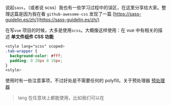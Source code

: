 说起`sass`，（或者说 scss）我也有一些学习过程中的误区，在这里分享给大家。整理这篇是因为我在看 `github-awesome-css` 发现了一篇 [https://sass-guidelin.es/zh/](https://sass-guidelin.es/zh/)

在写`vue` 项目的时候，大多是使用`scss`。大概像这样使用：在 vue 中有相关的描述 **单文件组件 CSS 功能**

```scss
<style lang="scss" scoped>
.tab-wrapper {
  background-color: #fff;
  padding: 0 20px 0 10px;
}
<style>
```

使用时有一些注意事项，不过好处是不需要任何的 polyfill。关于预处理器 [预处理器](https://cn.vuejs.org/api/sfc-spec.html#pre-processors)

> lang 在任意块上都能使用，比如我们可以在 <style> 标签中使用 Sass 或是 <template> 中使用 Pug：

```scss
<style lang="scss">
  $primary-color: #333;
  body {
    color: $primary-color;
  }
</style>
```

随着写`scss` 写的多了，在深度了解的过程中有几个误区：

1、没有明白 `scss` 或者 `less` 都是基于 css 的，不应花较多的时间在学习上层样式方案上

2、尝试看了一些视频教程，但是没有过多的实际操练

接下来就看看有关 `scss` 的一些基本指南

## 基本概念

在实际项目开发中，我们已经渐渐的不去使用原始的`css`，反而使用较为方便的预处理器`sass`，`less`，也就是下文咱们即将要提到的。既然是前端开发者不得不掌握的一门技术：写样式，即使现在是`工程化` `模块化` 开发，不过我们逃不开的还是最基础的样式。我们知道常见的`css预处理器` 有三种（其核心没有本质的区别）：

- `sass` :scss 编译稍慢 是一种动态样式语言，语法是缩排的，比 css 多出好些功能，像变量、嵌套、运算、混入、继承、颜色出路、函数等
- `less`: 基于 node 入门简单些 less 也是一种动态的样式语言，受 sass 影响较大，赋予了动态语言的特性，如变量，继承，运算，函数，less，既可以在客户端运行，也可以在服务器端运行
- `stylus`:产生于 node 社区，人气相对来说低一点，但是也是一种革命性的新语言，提供一个高效，动态、和使用表达方式来产生 css，支持缩进和常规的样式书写规则

主要是为了解决一些权重的问题等等，不过最终使用的还是 css 样式 只是借助第三方的方式更便捷的写样式而已。是基于`css` 的另一种语言。通过工具编译为`css`，添加了很多 css 的不具备的特性，其意义是提升 css 文件的组织

- 从变量的角度

  - sass 声明变量是`$`开头 尽量避免混淆
  - less 是用`@`开头 尽量接近 css 的习惯
  - stylus 声明变量没有什么限定

- 从`mixin`的角度，详见上文描述
- 作用域
  - sass:三者最差、不存在全局变量的概念、
  - less:最近的一次更新的变量有效
  - stylus：sass 的处理方式与 stylus 相同

## 有关 sass

Sass 是一种被编译为 CSS 的样式表语言。它允许你使用变量、嵌套规则、混合元素、函数等等，所有这些都是与 CSS 完全兼容的语法。Sass 有助于保持大型样式表的井然有序，并使其易于在项目内和项目间共享设计。

如果你想在非 Ruby 项目中使用，比如 NodeJS，`node-sass` 会是个不错的选择。使用 LibSass 最主要的优势还是因为它的速度，而且比 Ruby Sass 更快。

## Sass 与 SCSS 是什么关系

sass 的缩排语法，对于写惯了 css 的前端开发者来说，也不能将 css 代码加入到 sass 里，sass3 就变成了 scss，与之前兼容 ，只是用`{}`取代了原来的缩进

- `sass` 空白敏感语法通过缩进以摆脱大括号、分号和其他符号，从而实现了简洁凝练的语法格式
- `scss` SCSS 则更容易学习，因为它只是在 CSS 上添加了一点点额外的功能。

## 预处理器

相对于 `css` 而言更强大了一些，因为在 css 的预处理器中添加了类似于编程语言的一些特性，比如说变量、混合宏、扩展、逻辑运算等。就早期而言，写 css 是不存在这些的这些特性给我们写 Css 和维护带来了很大的方便之处。至于`sass` 的主要竞争对手是 `less`

- less 是因为在 `bootstrap v4` 中被使用 声名鹊起
- stylus 学习难度稍高

## 后处理器工具

本篇不详细说后处理器，例如 `postCSS` `cssnext`

## 一些语法

1、基础的样式语法格式

```css
.foo {
  /* 长度在80个字符宽度 */
  display: block;
  overflow: hidden;
  /* 使用两个空格代表缩进、不使用tab键 */
}
```

2、在入口文件使用 `@charset` 指令使用 `utf-8` 文件的第一句

```scss
@charset 'utf-8';
```

3、作为 css 的值

```scss
// Yep
$font-type: sans-serif;

// Nope
$font-type: "sans-serif";
```

4、命名使用 `CSS-y`

以`$`开头

```scss
$my-color: #fff;
$my-border: 1px solid $my-color;
.box {
  background-color: $my-color;
}
h1 {
  border: $my-border;
}
```

```scss
$name-baseline: 1.5rem;

@mixin hide($clamp: 1) {
  display: block;
  overflow: hidden;
  text-overflow: ellipsis;
  -o-text-overflow: ellipsis;
  display: -webkit-box;
  -webkit-line-clamp: $clamp;
  /*! autoprefixer: ignore next */
  -webkit-box-orient: vertical;
}

@function opposite-direction($direction) {
  // …
}
```

5、命名空间

```scss
@function su-rainbow($unicorn) {
  // …
}
```

6、注释

```scss
/**
 * Helper class to truncate and add ellipsis to a string too long for it to fit
 * on a single line.
 * 1. Prevent content from wrapping, forcing it on a single line.
 * 2. Add ellipsis at the end of the line.
 */
.ellipsis {
  white-space: nowrap; /* 1 */
  text-overflow: ellipsis; /* 2 */
  overflow: hidden;
}
```

7、结构

`sass` 重载了`@import` 指令

8、混合宏

常用的功能之一，减少重复组件的关键。它们可以包含所有的 CSS 规则，并且在 Sass 文档允许的任何地方都表现良好。它们甚至可以像函数一样接受参数。不用多说，充满了无尽的可能。

```scss
/// 清除浮动
@mixin clearfix {
  &::after {
    content: "";
    display: table;
    clear: both;
  }
}
```

```css
.clearfix:after {
  visibility: hidden;
  display: block;
  font-size: 0;
  clear: both;
  height: 0;
  content: "";
}
```

设置大小

```scss
@mixin size($width, $height: $width) {
  width: $width;
  height: $height;
}
```

9、无参数混合宏和有参数的混合宏

```scss
// Yep
.foo {
  @include center;
}
```

```scss
.wrapper {
  background: lighten($bgColor, 40%);

  .nav {
    // 显示的调用
    @include block($fontSize);
  }
  .content {
    @include block($fontSize + 2px);
    &:hover {
      background: red;
    }
  }
}
```
